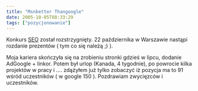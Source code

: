 ```yaml
---
title: "Msnbetter Thangoogle"
date: 2005-10-05T08:33:29
tags: ["pozycjonowanie"]
---
```

<html><body><p>Konkurs <a href="http://konkurs2005.seopl.org/" onclick="window.open(this.href);return false">SEO</a> został rozstrzygnięty. 22 października w Warszawie nastąpi rozdanie prezentów ( tym co się należą ;) ). </p>
<p>Moja kariera skończyła się na zrobieniu stronki gdzieś w lipcu, dodanie AdGoogle + linkor. Potem był urlop (Kanada, 4 tygodnie), po powrocie kilka projektów w pracy i .... zdążyłem już tylko zobaczyć iż pozycja ma to 91 wśród uczestników ( w google 150 ). Pozdrawiam zwycięzców i uczestników.</p></body></html>

